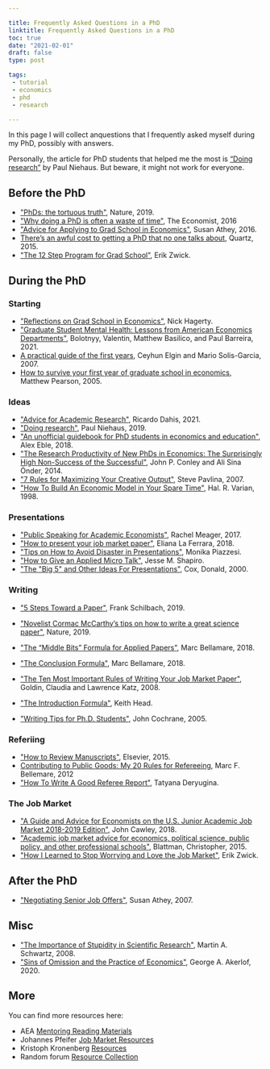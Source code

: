 ```yaml
---

title: Frequently Asked Questions in a PhD
linktitle: Frequently Asked Questions in a PhD
toc: true
date: "2021-02-01"
draft: false
type: post

tags:
 - tutorial
 - economics
 - phd
 - research

---
```




In this page I will collect anquestions that I frequently asked myself during my PhD, possibly with answers.

Personally, the article for PhD students that helped me the most is [“Doing research”](https://medium.com/@paul.niehaus/doing-research-18cb310529e0) by Paul Niehaus. But beware, it might not work for everyone. 



## Before the PhD

- ["PhDs: the tortuous truth"](https://www.nature.com/articles/d41586-019-03459-7?sf223557541=1), Nature, 2019.
- ["Why doing a PhD is often a waste of time"](https://medium.economist.com/why-doing-a-phd-is-often-a-waste-of-time-349206f9addb), The Economist, 2016
- ["Advice for Applying to Grad School in Economics"](https://athey.people.stanford.edu/professional-advice), Susan Athey, 2016. 
- [There’s an awful cost to getting a PhD that no one talks about](https://qz.com/547641/theres-an-awful-cost-to-getting-a-phd-that-no-one-talks-about/), Quartz, 2015.
- ["The 12 Step Program for Grad School"](http://www.ericzwick.com/public_goods/twelve_steps.pdf), Erik Zwick.



## During the PhD

### Starting

- ["Reflections on Grad School in Economics"](https://github.com/hagertynw/grad-school-reflections/blob/master/grad_school_reflections.pdf), Nick Hagerty.
- ["Graduate Student Mental Health: Lessons from American Economics Departments"](https://scholar.harvard.edu/files/bolotnyy/files/bbb_mentalhealth_paper.pdf), Bolotnyy, Valentin, Matthew Basilico, and Paul Barreira, 2021. 
- [A practical guide of the first years](https://drive.google.com/file/d/1KryQkyfcSBDLIY6XKVtcyvp8mv5wrOoZ/view), Ceyhun Elgin and Mario Solis-Garcia, 2007.
- [How to survive your first year of graduate school in economics](https://law.vanderbilt.edu/phd/How_to_Survive_1st_Year.pdf), Matthew Pearson, 2005.



### Ideas

- ["Advice for Academic Research"](http://www.ricardodahis.com/files/papers/Dahis_Advice_Research.pdf), Ricardo Dahis, 2021.
- ["Doing research"](https://medium.com/@paul.niehaus/doing-research-18cb310529e0), Paul Niehaus, 2019. 
- ["An unofficial guidebook for PhD students in economics and education"](https://static1.squarespace.com/static/55c143d9e4b0cb07521c6d17/t/5b4f409f575d1ff83c2f12d8/1531920545061/PhDGuidebook.pdf), Alex Eble, 2018. 
- ["The Research Productivity of New PhDs in Economics: The Surprisingly High Non-Success of the Successful"](https://iu.box.com/s/0ha9gcq0t22kyyy1rqv15mkmauw1py18), John P. Conley and Ali Sina Önder, 2014.
- ["7 Rules for Maximizing Your Creative Output"](https://stevepavlina.com/blog/2007/01/7-rules-for-maximizing-your-creative-output/), Steve Pavlina, 2007.
- ["How To Build An Economic Model in Your Spare Time"](http://people.ischool.berkeley.edu/~hal/Papers/how.pdf), Hal. R. Varian, 1998.



### Presentations

- ["Public Speaking for Academic Economists"](http://www.princeton.edu/~reddings/tradephd/public_speaking_for_academic_economists.pdf), Rachel Meager, 2017. 
- ["How to present your job market paper"](https://www.europeanjobmarketofeconomists.org/uploads/HowToPresent_LaFerrara.pdf), Eliana La Ferrara, 2018. 
- ["Tips on How to Avoid Disaster in Presentations"](https://iu.box.com/s/37j3eip7x9fdg30n4eeepu92228eb999), Monika Piazzesi.
- ["How to Give an Applied Micro Talk"](https://iu.box.com/s/aw92d7kl7xh5s4zsub8jq3qnknq9zcsi), Jesse M. Shapiro.
- ["The "Big 5" and Other Ideas For Presentations"](http://econ.lse.ac.uk/staff/spischke/phds/The%20Big%205.pdf), Cox, Donald,  2000. 



### Writing

- ["5 Steps Toward a Paper"](https://www.google.com/url?q=https%3A%2F%2Fwww.dropbox.com%2Fs%2Fq7wjaidl5w91srt%2FGuest%20lecture%20FS.pdf%3Fdl%3D0&sa=D&sntz=1&usg=AFQjCNG_nRs6QlkZzWBHAy0PjF4jfEYBAw), Frank Schilbach, 2019.
- ["Novelist Cormac McCarthy’s tips on how to write a great science paper"](https://www.nature.com/articles/d41586-019-02918-5), Nature, 2019.
- ["The “Middle Bits” Formula for Applied Papers"](https://marcfbellemare.com/wordpress/12797), Marc Bellamare, 2018.
- ["The Conclusion Formula"](https://marcfbellemare.com/wordpress/12060), Marc Bellamare, 2018.

- ["The Ten Most Important Rules of Writing Your Job Market Paper"](https://economics.harvard.edu/files/economics/files/tenruleswriting.pdf), Goldin, Claudia and Lawrence Katz, 2008. 
- ["The Introduction Formula"](https://www.albany.edu/spatial/training/5-The%20Introduction%20Formula.pdf), Keith Head.
- ["Writing Tips for Ph.D. Students"](http://schwert.ssb.rochester.edu/aec510/phd_paper_writing.pdf), John Cochrane, 2005. 



### Referiing

- ["How to Review Manuscripts"](https://iu.box.com/s/lgmhqw5uxvrb7qdrhxxskzki9pcwx7o6), Elsevier, 2015.
- [Contributing to Public Goods: My 20 Rules for Refereeing](http://marcfbellemare.com/wordpress/5542), Marc F. Bellemare, 2012
- ["How To Write A Good Referee Report"](https://blog.academicsequitur.com/2019/06/30/how-to-write-a-good-referee-report/), Tatyana Deryugina.



### The Job Market

- ["A Guide and Advice for Economists on the U.S. Junior Academic Job Market 2018-2019 Edition"](https://www.aeaweb.org/content/file?id=869), John Cawley, 2018.
- ["Academic job market advice for economics, political science, public policy, and other professional schools"](https://chrisblattman.com/job-market/), Blattman, Christopher,  2015. 
- ["How I Learned to Stop Worrying and Love the Job Market"](http://www.ericzwick.com/public_goods/love_the_market.pdf), Erik Zwick.



## After the PhD

- ["Negotiating Senior Job Offers"](https://www.aeaweb.org/content/file?id=581), Susan Athey, 2007.



## Misc

- ["The Importance of Stupidity in Scientific Research"](https://iu.box.com/s/km7cxhcxgfcdpk4cp38b47x7is7lum11), Martin A. Schwartz, 2008.
- ["Sins of Omission and the Practice of Economics"](https://www.aeaweb.org/articles?id=10.1257/jel.20191573), George A. Akerlof, 2020.



## More

You can find more resources here:

- AEA [Mentoring Reading Materials](https://www.aeaweb.org/about-aea/committees/cswep/mentoring/reading)
- Johannes Pfeifer [Job Market Resources](https://sites.google.com/site/pfeiferecon/job-market-resources)
- Kristoph Kronenberg [Resources](https://sites.google.com/view/christoph-kronenberg/home/resources)
- Random forum [Resource Collection](http://www.inhe365.com/thread-17506-1-1.html)

